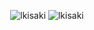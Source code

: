 <p align="center">  
 <img src="https://github-readme-stats.vercel.app/api?username=lkisaki&show_icons=true&theme=radical" alt="lkisaki"/>
 <img src="https://github-readme-stats.vercel.app/api/top-langs/?username=lkisaki&layout=compact&theme=radical" alt="lkisaki"/>
</p>
